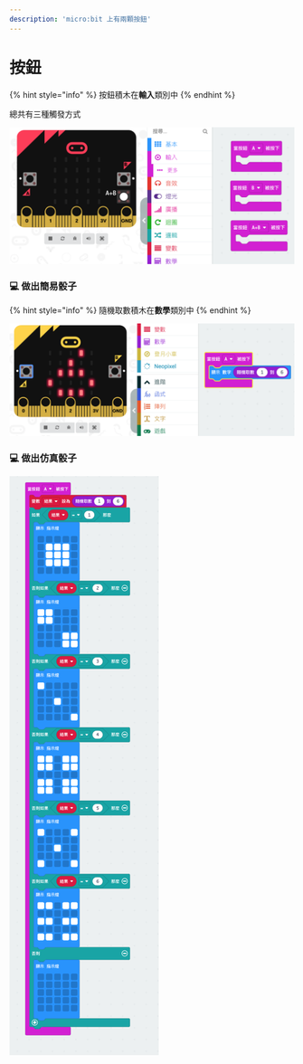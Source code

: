 ```yaml
---
description: 'micro:bit 上有兩顆按鈕'
---
```


# 按鈕

{% hint style="info" %}
按鈕積木在**輸入**類別中
{% endhint %}

總共有三種觸發方式

![](.gitbook/assets/jie-tu-20201112-xia-wu-4.37.07.png)

### 💻 做出簡易骰子

{% hint style="info" %}
隨機取數積木在**數學**類別中
{% endhint %}

![](.gitbook/assets/jie-tu-20201112-xia-wu-4.45.37.png)

### 💻 做出仿真骰子

![](.gitbook/assets/jie-tu-20201112-xia-wu-4.52.34.png)

